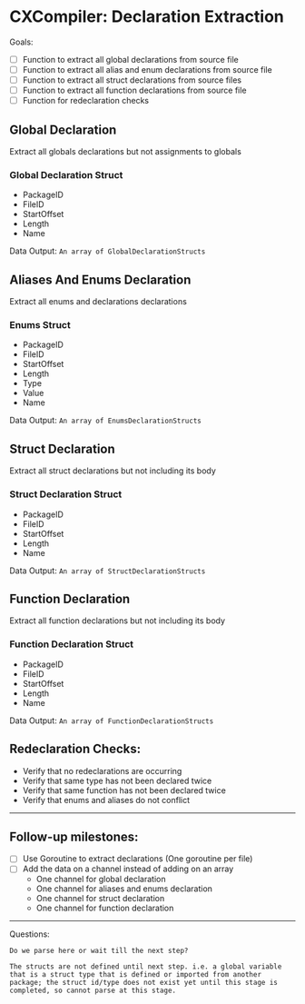 # CXCompiler: Declaration Extraction
Goals:
- [ ] Function to extract all global declarations from source file
- [ ] Function to extract all alias and enum declarations from source file
- [ ] Function to extract all struct declarations from source files
- [ ] Function to extract all function declarations from source file
- [ ] Function for redeclaration checks

## Global Declaration
Extract all globals declarations but not assignments to globals

### Global Declaration Struct
- PackageID
- FileID
- StartOffset
- Length
- Name

Data Output:
`An array of GlobalDeclarationStructs`

## Aliases And Enums Declaration
Extract all enums and declarations declarations 

### Enums Struct
- PackageID
- FileID
- StartOffset
- Length
- Type
- Value
- Name

Data Output:
`An array of EnumsDeclarationStructs`

## Struct Declaration
Extract all struct declarations but not including its body

### Struct Declaration Struct
- PackageID
- FileID
- StartOffset
- Length
- Name

Data Output:
`An array of StructDeclarationStructs`


## Function Declaration
Extract all function declarations but not including its body

### Function Declaration Struct
- PackageID
- FileID
- StartOffset
- Length
- Name

Data Output:
`An array of FunctionDeclarationStructs`

## Redeclaration Checks:
- Verify that no redeclarations are occurring
- Verify that same type has not been declared twice 
- Verify that same function has not been declared twice
- Verify that enums and aliases do not conflict

---
## Follow-up milestones:
- [ ] Use Goroutine to extract declarations (One goroutine per file)
- [ ] Add the data on a channel instead of adding on an array
    - One channel for global declaration
    - One channel for aliases and enums declaration
    - One channel for struct declaration
    - One channel for function declaration

---
Questions: 

    Do we parse here or wait till the next step?

    The structs are not defined until next step. i.e. a global variable that is a struct type that is defined or imported from another package; the struct id/type does not exist yet until this stage is completed, so cannot parse at this stage.